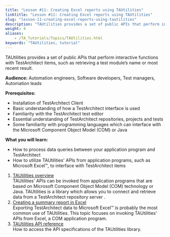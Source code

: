 ```yaml
--- 
title: "Lesson #11: Creating Excel reports using TAUtilities"
linktitle: "Lesson #11: Creating Excel reports using TAUtilities"
slug: "lesson-11-creating-excel-reports-using-tautilities"
description: "TAUtilities provides a set of public APIs that perform interactive functions with TestArchitect items, such as retrieving a test module’s name or most recent result. Audience: Automation engineers, ..."
weight: 4
aliases: 
    - /TA_Tutorials/Topics/TAUtilities.html
keywords: "TAUtilities, tutorial"
---
```


TAUtilities provides a set of public APIs that perform interactive functions with TestArchitect items, such as retrieving a test module’s name or most recent result.

**Audience:** Automation engineers, Software developers, Test managers, Automation leads

**Prerequisites:**

-   Installation of TestArchitect Client
-   Basic understanding of how a TestArchitect interface is used
-   Familiarity with the TestArchitect test editor
-   Essential understanding of TestArchitect repositories, projects and tests
-   Some familiarity with programming languages which can interface with the Microsoft Component Object Model \(COM\) or Java

**What you will learn:**

-   How to process data queries between your application program and TestArchitect
-   How to utilize TAUtilities' APIs from application programs, such as Microsoft Excel™, to interface with TestArchitect items

1.  [TAUtilities overview](/testarchitect-tutorial/part-3-extending-testarchitect/lesson-11-creating-excel-reports-using-tautilities/tautilities-overview)  
TAUtilities' APIs can be invoked from application programs that are based on Microsoft Component Object Model \(COM\) technology or Java. TAUtilities is a library which allows you to connect and retrieve data from a TestArchitect repository server .
2.  [Creating a summary report in Excel](/testarchitect-tutorial/part-3-extending-testarchitect/lesson-11-creating-excel-reports-using-tautilities/creating-a-summary-report-in-excel/)  
Exporting TestArchitect data to Microsoft Excel™ is probably the most common use of TAUtilities. This topic focuses on invoking TAUtilities' APIs from Excel, a COM application program.
3.  [TAUtilities API reference](/testarchitect-tutorial/part-3-extending-testarchitect/lesson-11-creating-excel-reports-using-tautilities/tautilities-api-reference)  
How to access the API specifications of the TAUtilities library.



